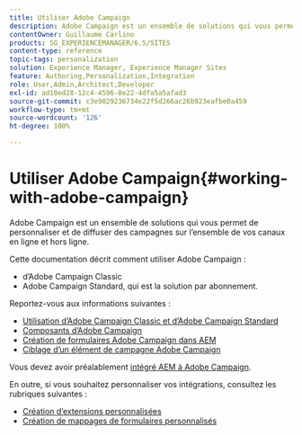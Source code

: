 ```yaml
---
title: Utiliser Adobe Campaign
description: Adobe Campaign est un ensemble de solutions qui vous permet de personnaliser et de diffuser des campagnes sur l’ensemble de vos canaux en ligne et hors ligne.
contentOwner: Guillaume Carlino
products: SG_EXPERIENCEMANAGER/6.5/SITES
content-type: reference
topic-tags: personalization
solution: Experience Manager, Experience Manager Sites
feature: Authoring,Personalization,Integration
role: User,Admin,Architect,Developer
exl-id: ad10ed28-12c4-4596-8e22-4dfa5a5afad3
source-git-commit: c3e9029236734e22f5d266ac26b923eafbe0a459
workflow-type: tm+mt
source-wordcount: '126'
ht-degree: 100%

---
```


# Utiliser Adobe Campaign{#working-with-adobe-campaign}

Adobe Campaign est un ensemble de solutions qui vous permet de personnaliser et de diffuser des campagnes sur l’ensemble de vos canaux en ligne et hors ligne.

Cette documentation décrit comment utiliser Adobe Campaign :

* d’Adobe Campaign Classic
* Adobe Campaign Standard, qui est la solution par abonnement.

Reportez-vous aux informations suivantes :

* [Utilisation d’Adobe Campaign Classic et d’Adobe Campaign Standard](/help/sites-authoring/campaign.md)
* [Composants d’Adobe Campaign](/help/sites-authoring/adobe-campaign-components.md)
* [Création de formulaires Adobe Campaign dans AEM](/help/sites-authoring/adobe-campaign-forms.md)
* [Ciblage d’un élément de campagne Adobe Campaign](/help/sites-authoring/target-adobe-campaign.md)

Vous devez avoir préalablement [intégré AEM à Adobe Campaign](/help/sites-administering/campaign.md).

En outre, si vous souhaitez personnaliser vos intégrations, consultez les rubriques suivantes :

* [Création d’extensions personnalisées](/help/sites-developing/extending-campaign-extensions.md)
* [Création de mappages de formulaires personnalisés](/help/sites-developing/extending-campaign-form-mapping.md)
